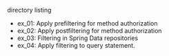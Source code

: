 directory listing

- ex_01: Apply prefiltering for method authorization
- ex_02: Apply postfiltering for method authorization
- ex_03: Filtering in Spring Data repositories
- ex_04: Apply filtering to query statement. 
